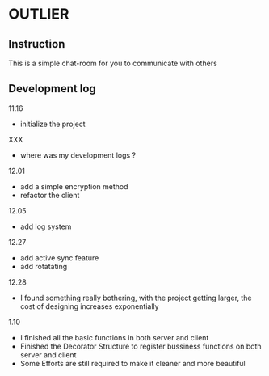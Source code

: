 <!--
 * @Date: 2023-01-07 22:59:34
 * @LastEditors: ThetisEliza wxf199601@gmail.com
 * @LastEditTime: 2023-01-10 18:10:35
 * @FilePath: /outlier/README.md
-->
# OUTLIER

## Instruction

This is a simple chat-room for you to communicate with others


## Development log

11.16 
- initialize the project

XXX
- where was my development logs ? 

12.01 
- add a simple encryption method
- refactor the client

12.05
- add log system


12.27
- add active sync feature
- add rotatating

12.28
- I found something really bothering, with the project getting larger, the cost of designing increases exponentially
  
1.10
- I finished all the basic functions in both server and client
- Finished the Decorator Structure to register bussiness functions on both server and client
- Some Efforts are still required to make it cleaner and more beautiful

